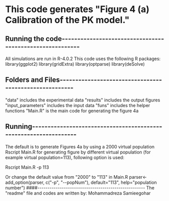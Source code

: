 # This code generates "Figure 4 (a) Calibration of the PK model." 

## Running the code---------------------------------------------------------
All simulations are run in R-4.0.2 
This code uses the following R packages:
library(ggplot2)
library(gridExtra)
library(optparse)
library(deSolve)

## Folders and Files-------------------------------------------------------
"data"        			includes the experimental data
"results"     			includes the output figures
"input_parameters" 		includes the input data
"funs" 					includes the helper functions
"Main.R" 				is the main code for generating the figure 4a

## Running-----------------------------------------------------------------
The default is to generate  Figures 4a by using a 2000 virtual population 
Rscript Main.R
for generating figure by different virtual population (for example virtual population=113), following option is used:

Rscript Main.R -p 113

Or
change the default value from "2000" to "113" in Main.R
parser<-add_option(parser, c("-p", "--popNum"), default="113", help="population number")
####-----------------------------------------------------
The "readme" file and codes are written by:
Mohammadreza Samieegohar
